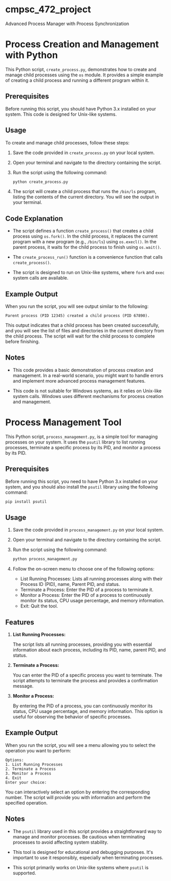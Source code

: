 # cmpsc_472_project
 Advanced Process Manager with Process Synchronization
# Process Creation and Management with Python

This Python script, `create_process.py`, demonstrates how to create and manage child processes using the `os` module. It provides a simple example of creating a child process and running a different program within it.

## Prerequisites

Before running this script, you should have Python 3.x installed on your system. This code is designed for Unix-like systems.

## Usage

To create and manage child processes, follow these steps:

1. Save the code provided in `create_process.py` on your local system.

2. Open your terminal and navigate to the directory containing the script.

3. Run the script using the following command:

   ```bash
   python create_process.py
   ```

4. The script will create a child process that runs the `/bin/ls` program, listing the contents of the current directory. You will see the output in your terminal.

## Code Explanation

- The script defines a function `create_process()` that creates a child process using `os.fork()`. In the child process, it replaces the current program with a new program (e.g., `/bin/ls`) using `os.execl()`. In the parent process, it waits for the child process to finish using `os.wait()`.

- The `create_process_run()` function is a convenience function that calls `create_process()`.

- The script is designed to run on Unix-like systems, where `fork` and `exec` system calls are available.

## Example Output

When you run the script, you will see output similar to the following:

```
Parent process (PID 12345) created a child process (PID 67890).
```

This output indicates that a child process has been created successfully, and you will see the list of files and directories in the current directory from the child process. The script will wait for the child process to complete before finishing.

## Notes

- This code provides a basic demonstration of process creation and management. In a real-world scenario, you might want to handle errors and implement more advanced process management features.

- This code is not suitable for Windows systems, as it relies on Unix-like system calls. Windows uses different mechanisms for process creation and management.

# Process Management Tool

This Python script, `process_management.py`, is a simple tool for managing processes on your system. It uses the `psutil` library to list running processes, terminate a specific process by its PID, and monitor a process by its PID.

## Prerequisites

Before running this script, you need to have Python 3.x installed on your system, and you should also install the `psutil` library using the following command:

```bash
pip install psutil
```

## Usage

1. Save the code provided in `process_management.py` on your local system.

2. Open your terminal and navigate to the directory containing the script.

3. Run the script using the following command:

   ```bash
   python process_management.py
   ```

4. Follow the on-screen menu to choose one of the following options:

   - List Running Processes: Lists all running processes along with their Process ID (PID), name, Parent PID, and status.
   - Terminate a Process: Enter the PID of a process to terminate it.
   - Monitor a Process: Enter the PID of a process to continuously monitor its status, CPU usage percentage, and memory information.
   - Exit: Quit the tool.

## Features

1. **List Running Processes:**

   The script lists all running processes, providing you with essential information about each process, including its PID, name, parent PID, and status.

2. **Terminate a Process:**

   You can enter the PID of a specific process you want to terminate. The script attempts to terminate the process and provides a confirmation message.

3. **Monitor a Process:**

   By entering the PID of a process, you can continuously monitor its status, CPU usage percentage, and memory information. This option is useful for observing the behavior of specific processes.

## Example Output

When you run the script, you will see a menu allowing you to select the operation you want to perform:

```
Options:
1. List Running Processes
2. Terminate a Process
3. Monitor a Process
4. Exit
Enter your choice:
```

You can interactively select an option by entering the corresponding number. The script will provide you with information and perform the specified operation.

## Notes

- The `psutil` library used in this script provides a straightforward way to manage and monitor processes. Be cautious when terminating processes to avoid affecting system stability.

- This tool is designed for educational and debugging purposes. It's important to use it responsibly, especially when terminating processes.

- This script primarily works on Unix-like systems where `psutil` is supported.
